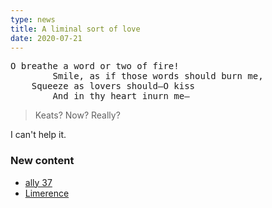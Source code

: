```yaml
---
type: news
title: A liminal sort of love
date: 2020-07-21
---
```

<pre class="verse">O breathe a word or two of fire!
        Smile, as if those words should burn me,
    Squeeze as lovers should—O kiss
        And in thy heart inurn me—</pre>

> Keats? Now? Really?

<!--more-->

I can't help it.

### New content

* [ally 37](/37)
* [Limerence](/limerence)
